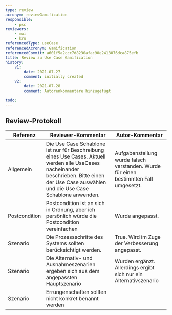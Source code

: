```yaml
---
type: review
acronym: reviewGamification
responsible:
    - psc
reviewers:
    - mwi
    - kru
referencedType: useCase
referencedAcronym: Gamification
referencedCommit: a601f5a2ccc7d8230afac90e2413076dca875efb
title: Review zu Use Case Gamification
history:
    v1:
        date: 2021-07-27
        comment: initially created
    v2:
        date: 2021-07-28
        comment: Autorenkommentare hinzugefügt

todo:
---
```


## Review-Protokoll

| Referenz | Reviewer-Kommentar | Autor-Kommentar |
|------------|------------------|-----------------|
| Allgemein | Die Use Case Schablone ist nur für Beschreibung eines Use Cases. Aktuell werden alle UseCases nacheinander beschrieben. Bitte einen der Use Case auswählen und die Use Case Schablone anwenden. | Aufgabenstellung wurde falsch verstanden. Wurde für einen bestimmten Fall umgesetzt. |
| Postcondition | Postcondition ist an sich in Ordnung, aber ich persönlich würde die Postcondition vereinfachen | Wurde angepasst. |
| Szenario | Die Prozessschritte des Systems sollten berücksichtigt werden. | True. Wird im Zuge der Verbesserung angepasst. |
| Szenario | Die Alternativ- und Ausnahmeszenarien ergeben sich aus dem angepassten Hauptszenario | Wurden ergänzt. Allerdings ergibt sich nur ein Alternativszenario |
| Szenario | Errungenschaften sollten nicht konkret benannt werden | |